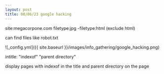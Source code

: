 ```yaml
---
layout: post
title: 08/06/23 google hacking
---
```


site:megacorpone.com filetype:jpg -filetype:html (exclude html)

can find files like robot.txt

![_config.yml]({{ site.baseurl }}/images/info_gathering/google_hacking.png)

intitle: "indexof" "parent directory"

display pages with indexof in the title and parent directory on the page